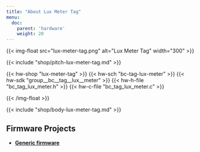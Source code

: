 ```yaml
---
title: "About Lux Meter Tag"
menu:
  doc:
    parent: 'hardware'
    weight: 20
---
```


{{< img-float src="lux-meter-tag.png" alt="Lux Meter Tag" width="300" >}}

{{< include "shop/pitch-lux-meter-tag.md" >}}

{{< hw-shop "lux-meter-tag" >}}
{{< hw-sch "bc-tag-lux-meter" >}}
{{< hw-sdk "group__bc__tag__lux__meter" >}}
{{< hw-h-file "bc_tag_lux_meter.h" >}}
{{< hw-c-file "bc_tag_lux_meter.c" >}}

{{< /img-float >}}

{{< include "shop/body-lux-meter-tag.md" >}}

## Firmware Projects

* [**Generic firmware**](https://github.com/bigclownlabs/bcf-generic-node/releases)
